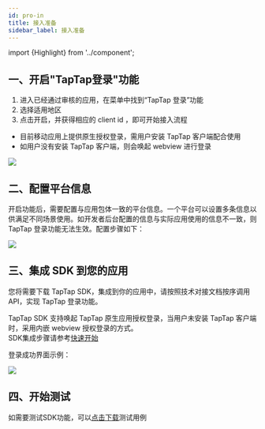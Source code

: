 ```yaml
---
id: pro-in
title: 接入准备
sidebar_label: 接入准备
---
```

import {Highlight} from '../component';

## 一、开启"TapTap登录"功能
1. 进入已经通过审核的应用，在菜单中找到“TapTap 登录”功能
2. 选择适用地区
3. 点击开启，并获得相应的 client id ，即可开始接入流程
- 目前移动应用上提供原生授权登录，需用户安装 TapTap 客户端配合使用
- 如用户没有安装 TapTap 客户端，则会唤起 webview 进行登录

![](https://qnblog.ijemy.com/xd-taplogin.png)

## 二、配置平台信息
开启功能后，需要配置与应用包体一致的平台信息。一个平台可以设置多条信息以供满足不同场景使用。如开发者后台配置的信息与实际应用使用的信息不一致，则 TapTap 登录功能无法生效。配置步骤如下：

![](https://qnblog.ijemy.com/xd-tapconfig.png)

## 三、集成 SDK 到您的应用
您将需要下载 TapTap SDK，集成到你的应用中，请按照技术对接文档按序调用 API，实现 TapTap 登录功能。

TapTap SDK 支持唤起 TapTap 原生应用授权登录，当用户未安装 TapTap 客户端时，采用内嵌 webview 授权登录的方式。  
SDK集成步骤请参考[快速开始](/sdk/tap-unity)

登录成功界面示例：

![](https://qnblog.ijemy.com/xd-taploginview.png)

## 四、开始测试
如需要测试SDK功能，可以[点击下载](https://qnblog.ijemy.com/TapSDK测试用例.xlsx)测试用例
